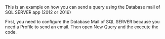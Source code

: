 This is an example on how you can send a query using the Database mail of SQL SERVER app (2012 or 2016)

First, you need to configure the Database Mail of SQL SERVER because you need a Profile to send an email.
Then open New Query and the execute the code.
